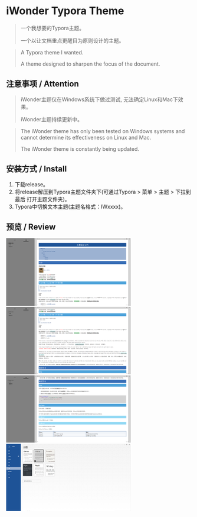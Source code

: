 # iWonder Typora Theme

> 一个我想要的Typora主题。
>
> 一个以让文档重点更醒目为原则设计的主题。

> A Typora theme I wanted.
>
> A theme designed to sharpen the focus of the document.



## 注意事项 / Attention

> iWonder主题仅在Windows系统下做过测试, 无法确定Linux和Mac下效果。
>
> iWonder主题持续更新中。

> The iWonder theme has only been tested on Windows systems and cannot determine its effectiveness on Linux and Mac.
>
> The iWonder theme is constantly being updated.



## 安装方式 / Install

1. 下载release。
2. 将release解压到Typora主题文件夹下(可通过Typora > 菜单 > 主题 > 下拉到最后 打开主题文件夹)。
3. Typora中切换文本主题(主题名格式：IWxxxx)。



## 预览 / Review

<img src="ref/demo-img-01.png" alt="demo-img-01" style="zoom: 33%;" />

<img src="ref/demo-img-02.png" alt="demo-img-02" style="zoom:33%;" />

<img src="ref/demo-img-03.png" alt="demo-img-03" style="zoom:33%;" />

<img src="ref/demo-img-04.png" alt="demo-img-04" style="zoom:33%;" />

